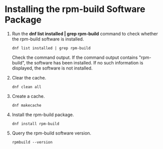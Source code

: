# Installing the rpm-build Software Package<a name="EN-US_TOPIC_0229243726"></a>

1.  Run the  **dnf list installed | grep rpm-build**  command to check whether the rpm-build software is installed.

    ```
    dnf list installed | grep rpm-build
    ```

    Check the command output. If the command output contains "rpm-build", the software has been installed. If no such information is displayed, the software is not installed.

2.  Clear the cache.

    ```
    dnf clean all
    ```

3.  Create a cache.

    ```
    dnf makecache
    ```

4.  Install the rpm-build package.

    ```
    dnf install rpm-build
    ```

5.  Query the rpm-build software version.

    ```
    rpmbuild --version
    ```


